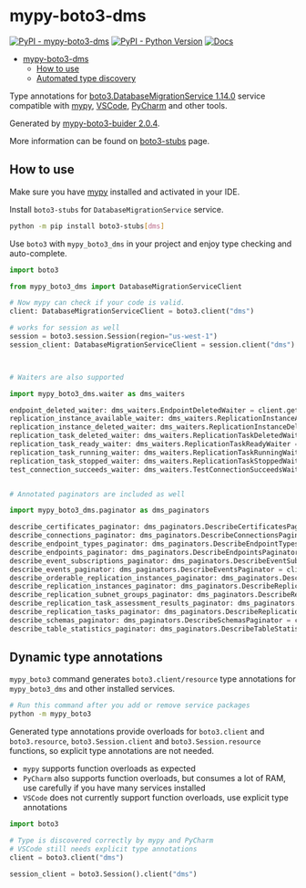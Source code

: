 # mypy-boto3-dms

[![PyPI - mypy-boto3-dms](https://img.shields.io/pypi/v/mypy-boto3-dms.svg?color=blue)](https://pypi.org/project/mypy-boto3-dms)
[![PyPI - Python Version](https://img.shields.io/pypi/pyversions/mypy-boto3-dms.svg?color=blue)](https://pypi.org/project/mypy-boto3-dms)
[![Docs](https://img.shields.io/readthedocs/mypy-boto3-builder.svg?color=blue)](https://mypy-boto3-builder.readthedocs.io/)

- [mypy-boto3-dms](#mypy-boto3-dms)
  - [How to use](#how-to-use)
  - [Automated type discovery](#automated-type-discovery)

Type annotations for
[boto3.DatabaseMigrationService 1.14.0](https://boto3.amazonaws.com/v1/documentation/api/1.14.0/reference/services/dms.html#DatabaseMigrationService) service
compatible with [mypy](https://github.com/python/mypy), [VSCode](https://code.visualstudio.com/),
[PyCharm](https://www.jetbrains.com/pycharm/) and other tools.

Generated by [mypy-boto3-buider 2.0.4](https://github.com/vemel/mypy_boto3_builder).

More information can be found on [boto3-stubs](https://pypi.org/project/boto3-stubs/) page.

## How to use

Make sure you have [mypy](https://github.com/python/mypy) installed and activated in your IDE.

Install `boto3-stubs` for `DatabaseMigrationService` service.

```bash
python -m pip install boto3-stubs[dms]
```

Use `boto3` with `mypy_boto3_dms` in your project and enjoy type checking and auto-complete.

```python
import boto3

from mypy_boto3_dms import DatabaseMigrationServiceClient

# Now mypy can check if your code is valid.
client: DatabaseMigrationServiceClient = boto3.client("dms")

# works for session as well
session = boto3.session.Session(region="us-west-1")
session_client: DatabaseMigrationServiceClient = session.client("dms")



# Waiters are also supported

import mypy_boto3_dms.waiter as dms_waiters

endpoint_deleted_waiter: dms_waiters.EndpointDeletedWaiter = client.get_waiter("endpoint_deleted")
replication_instance_available_waiter: dms_waiters.ReplicationInstanceAvailableWaiter = client.get_waiter("replication_instance_available")
replication_instance_deleted_waiter: dms_waiters.ReplicationInstanceDeletedWaiter = client.get_waiter("replication_instance_deleted")
replication_task_deleted_waiter: dms_waiters.ReplicationTaskDeletedWaiter = client.get_waiter("replication_task_deleted")
replication_task_ready_waiter: dms_waiters.ReplicationTaskReadyWaiter = client.get_waiter("replication_task_ready")
replication_task_running_waiter: dms_waiters.ReplicationTaskRunningWaiter = client.get_waiter("replication_task_running")
replication_task_stopped_waiter: dms_waiters.ReplicationTaskStoppedWaiter = client.get_waiter("replication_task_stopped")
test_connection_succeeds_waiter: dms_waiters.TestConnectionSucceedsWaiter = client.get_waiter("test_connection_succeeds")


# Annotated paginators are included as well

import mypy_boto3_dms.paginator as dms_paginators

describe_certificates_paginator: dms_paginators.DescribeCertificatesPaginator = client.get_paginator("describe_certificates")
describe_connections_paginator: dms_paginators.DescribeConnectionsPaginator = client.get_paginator("describe_connections")
describe_endpoint_types_paginator: dms_paginators.DescribeEndpointTypesPaginator = client.get_paginator("describe_endpoint_types")
describe_endpoints_paginator: dms_paginators.DescribeEndpointsPaginator = client.get_paginator("describe_endpoints")
describe_event_subscriptions_paginator: dms_paginators.DescribeEventSubscriptionsPaginator = client.get_paginator("describe_event_subscriptions")
describe_events_paginator: dms_paginators.DescribeEventsPaginator = client.get_paginator("describe_events")
describe_orderable_replication_instances_paginator: dms_paginators.DescribeOrderableReplicationInstancesPaginator = client.get_paginator("describe_orderable_replication_instances")
describe_replication_instances_paginator: dms_paginators.DescribeReplicationInstancesPaginator = client.get_paginator("describe_replication_instances")
describe_replication_subnet_groups_paginator: dms_paginators.DescribeReplicationSubnetGroupsPaginator = client.get_paginator("describe_replication_subnet_groups")
describe_replication_task_assessment_results_paginator: dms_paginators.DescribeReplicationTaskAssessmentResultsPaginator = client.get_paginator("describe_replication_task_assessment_results")
describe_replication_tasks_paginator: dms_paginators.DescribeReplicationTasksPaginator = client.get_paginator("describe_replication_tasks")
describe_schemas_paginator: dms_paginators.DescribeSchemasPaginator = client.get_paginator("describe_schemas")
describe_table_statistics_paginator: dms_paginators.DescribeTableStatisticsPaginator = client.get_paginator("describe_table_statistics")
```

## Dynamic type annotations

`mypy_boto3` command generates `boto3.client/resource` type annotations for
`mypy_boto3_dms` and other installed services.

```bash
# Run this command after you add or remove service packages
python -m mypy_boto3
```

Generated type annotations provide overloads for `boto3.client` and `boto3.resource`,
`boto3.Session.client` and `boto3.Session.resource` functions,
so explicit type annotations are not needed.

- `mypy` supports function overloads as expected
- `PyCharm` also supports function overloads, but consumes a lot of RAM, use carefully if you have many services installed
- `VSCode` does not currently support function overloads, use explicit type annotations

```python
import boto3

# Type is discovered correctly by mypy and PyCharm
# VSCode still needs explicit type annotations
client = boto3.client("dms")

session_client = boto3.Session().client("dms")
```